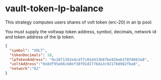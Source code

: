 # vault-token-lp-balance

This strategy computes users shares of volt token (erc-20) in an lp pool.

You must supply the voltwap token address, symbol, decimals, network id and token address of the lp token.

```json
{
  "symbol": "VOLT",
  "tokenDecimals": 18,
  "lpTokenAddress": "0x1071392e4cdf7c01d433b87be92beb1f8fd663a8",
  "voltAddress":"0x8df95e66cb0ef38f91d2776da3c921768982fba0",
  "network":"82"
}
```
